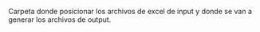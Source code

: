 Carpeta donde posicionar los archivos de excel de input y donde se van a generar los archivos de output.